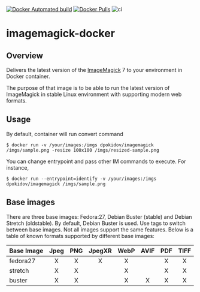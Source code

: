 [![Docker Automated build](https://img.shields.io/docker/automated/dpokidov/imagemagick.svg)](https://hub.docker.com/r/dpokidov/imagemagick/)
[![Docker Pulls](https://img.shields.io/docker/pulls/dpokidov/imagemagick)](https://hub.docker.com/r/dpokidov/imagemagick/)
![ci](https://github.com/dooman87/imagemagick-docker/workflows/ci/badge.svg)

# imagemagick-docker

## Overview

Delivers the latest version of the [ImageMagick](https://github.com/ImageMagick/ImageMagick) 7 to your environment in Docker container.

The purpose of that image is to be able to run the latest version of ImageMagick in stable
Linux environment with supporting modern web formats. 

## Usage

By default, container will run convert command

```
$ docker run -v /your/images:/imgs dpokidov/imagemagick /imgs/sample.png -resize 100x100 /imgs/resized-sample.png
```

You can change entrypoint and pass other IM commands to execute. For instance,

```
$ docker run --entrypoint=identify -v /your/images:/imgs dpokidov/imagemagick /imgs/sample.png
```

## Base images 

There are three base images: Fedora:27, Debian Buster (stable) and Debian Stretch (oldstable). By default, Debian Buster is used. 
Use tags to switch between base images. Not all images support the same features. Below is a table of known
formats supported by different base images:

| Base Image | Jpeg  | PNG   | JpegXR   | WebP   | AVIF   | PDF   | TIFF |
| ---------- | :---: | :---: | :------: | :----: | :----: | :---: | :--: |
| fedora27   | X     | X     | X        | X      |        | X     | X    |
| stretch    | X     | X     |          | X      |        | X     | X    |
| buster     | X     | X     |          | X      | X      | X     | X    |

